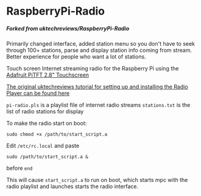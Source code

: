 RaspberryPi-Radio
=================
##### Forked from uktechreviews/RaspberryPi-Radio
Primarily changed interface, added station menu so you don't have to seek through 100+ stations, parse and display station info coming from stream. Better experience for people who want a lot of stations. 

Touch screen Internet streaming radio for the Raspberry Pi using the [Adafruit PiTFT 2.8" Touchscreen](https://adafruit.com/product/1601)

[The original uktechreviews tutorial for setting up and installing the Radio Player can be found here](https://learn.adafruit.com/raspberry-pi-radio-player-with-touchscreen?view=all)

`pi-radio.pls` is a playlist file of internet radio streams
`stations.txt` is the list of radio stations for display

To make the radio start on boot:
```
sudo chmod +x /path/to/start_script.a
```

Edit `/etc/rc.local` and paste
```
sudo /path/to/start_script.a &
```
before `end`

This will cause `start_script.a` to run on boot, which starts mpc with the radio playlist and launches starts the radio interface.

